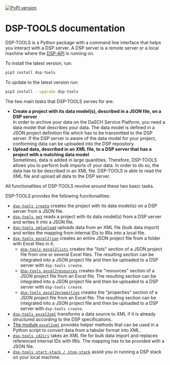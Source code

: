 [![PyPI version](https://badge.fury.io/py/dsp-tools.svg)](https://badge.fury.io/py/dsp-tools)

# DSP-TOOLS documentation

DSP-TOOLS is a Python package with a command line interface that helps you interact with a DSP server. A DSP server 
is a remote server or a local machine where the [DSP-API](https://github.com/dasch-swiss/dsp-api) is running on. 

To install the latest version, run:

```bash
pip3 install dsp-tools
```

To update to the latest version run:

```bash
pip3 install --upgrade dsp-tools
```

The two main tasks that DSP-TOOLS serves for are:

- **Create a project with its data model(s), described in a JSON file, on a DSP server**  
  In order to archive your data on the DaSCH Service Platform, you need a data model that describes your data.
  The data model is defined in a JSON project definition file which has to be transmitted to the DSP server. If the DSP 
  server is aware of the data model for your project, conforming data can be uploaded into the DSP repository.
- **Upload data, described in an XML file, to a DSP server that has a project with a matching data model**  
  Sometimes, data is added in large quantities. Therefore, DSP-TOOLS allows you to perform bulk imports of your
  data. In order to do so, the data has to be described in an XML file. DSP-TOOLS is able to read the XML file and 
  upload
  all data to the DSP server.

All functionalities of DSP-TOOLS revolve around these two basic tasks. 

DSP-TOOLS provides the following functionalities:

- [`dsp-tools create`](https://docs.dasch.swiss/latest/DSP-TOOLS/dsp-tools-usage/#create-a-project-on-a-dsp-server) 
  creates the project with its data model(s) on a DSP server from a JSON file.
- [`dsp-tools get`](https://docs.dasch.swiss/latest/DSP-TOOLS/dsp-tools-usage#get-a-project-from-a-dsp-server) reads a project with its data model(s) from 
  a DSP server and writes it into a JSON file.
- [`dsp-tools xmlupload`](https://docs.dasch.swiss/latest/DSP-TOOLS/dsp-tools-usage/#upload-data-to-a-dsp-server) 
  uploads data from an XML file (bulk
  data import) and writes the mapping from internal IDs to IRIs into a local file.
- [`dsp-tools excel2json`](https://docs.dasch.swiss/latest/DSP-TOOLS/dsp-tools-usage/#create-a-json-project-file-from-excel-files) 
  creates an entire JSON project file from a folder with Excel files in it.
    - [`dsp-tools excel2lists`](https://docs.dasch.swiss/latest/DSP-TOOLS/dsp-tools-usage/#create-the-lists-section-of-a-json-project-file-from-excel-files)
      creates the "lists" section of a JSON project file from one or several Excel files. The resulting section can be 
      integrated into a JSON project file and then be uploaded to a DSP server with `dsp-tools create`.
    - [`dsp-tools excel2resources`](https://docs.dasch.swiss/latest/DSP-TOOLS/dsp-tools-usage/#create-the-resources-section-of-a-json-project-file-from-an-excel-file)
      creates the "resources" section of a JSON project file from an Excel file. The resulting section can be integrated 
      into a JSON project file and then be uploaded to a DSP server with `dsp-tools create`.
    - [`dsp-tools excel2properties`](https://docs.dasch.swiss/latest/DSP-TOOLS/dsp-tools-usage/#create-the-properties-section-of-a-json-project-file-from-an-excel-file)
      creates the "properties" section of a JSON project file from an Excel file. The resulting section can be integrated 
      into a JSON project file and then be uploaded to a DSP server with `dsp-tools create`.
- [`dsp-tools excel2xml`](https://docs.dasch.swiss/latest/DSP-TOOLS/dsp-tools-usage/#create-an-xml-file-from-excelcsv) 
  transforms a data source to XML if it is already structured according to the DSP specifications.
- [The module `excel2xml`](https://docs.dasch.swiss/latest/DSP-TOOLS/dsp-tools-usage/#use-the-module-excel2xml-to-convert-a-data-source-to-xml) 
  provides helper methods that can be used in a Python script to convert data from a tabular format into XML.
- [`dsp-tools id2iri`](https://docs.dasch.swiss/latest/DSP-TOOLS/dsp-tools-usage/#replace-internal-ids-with-iris-in-xml-file)
  takes an XML file for bulk data import and replaces referenced internal IDs with IRIs. The mapping has to be provided
  with a JSON file.
- [`dsp-tools start-stack / stop-stack`](https://docs.dasch.swiss/latest/DSP-TOOLS/dsp-tools-usage/#start-a-dsp-stack-on-your-local-machine)
  assist you in running a DSP stack on your local machine.
